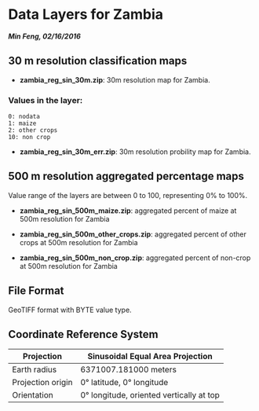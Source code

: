 # Data Layers for Zambia
___Min Feng, 02/16/2016___

## 30 m resolution classification maps

* __zambia_reg_sin_30m.zip__: 30m resolution map for Zambia.

### Values in the layer:

```
0: nodata
1: maize
2: other crops
10: non crop
```

* __zambia_reg_sin_30m_err.zip__: 30m resolution probility map for Zambia.

## 500 m resolution aggregated percentage maps

Value range of the layers are between 0 to 100, representing 0% to 100%.

* __zambia_reg_sin_500m_maize.zip__: aggregated percent of maize at 500m resolution for Zambia

* __zambia_reg_sin_500m_other_crops.zip__: aggregated percent of other crops at 500m resolution for Zambia

* __zambia_reg_sin_500m_non_crop.zip__: aggregated percent of non-crop at 500m resolution for Zambia

## File Format

GeoTIFF format with BYTE value type.

## Coordinate Reference System

Projection        | Sinusoidal Equal Area Projection
---|---
Earth radius      | 6371007.181000 meters
Projection origin | 0° latitude, 0° longitude
Orientation       | 0° longitude, oriented vertically at top

